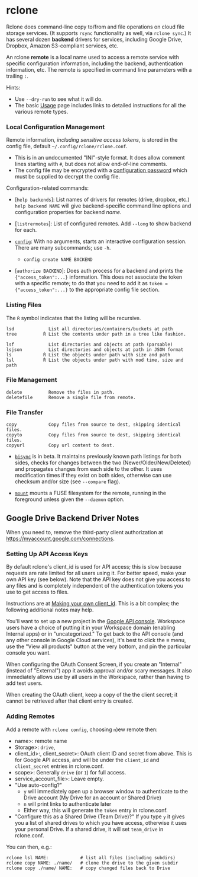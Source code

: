 rclone
======

Rclone does command-line copy to/from and file operations on cloud file
storage services. (It supports `rsync` functionality as well, via `rclone
sync`.) It has several dozen __backend__ drivers for services, including
Google Drive, Dropbox, Amazon S3-compliant services, etc.

An rclone __remote__ is a local name used to access a remote service with
specific configuration information, including the backend, authentication
information, etc. The remote is specified in command line parameters with a
trailing `:`.

Hints:
- Use `--dry-run` to see what it will do.
- The basic [Usage][rc-docs] page includes links to detailed instructions
  for all the various remote types.

### Local Configuration Management

Remote information, _including sensitive access tokens_, is stored in the
config file, default `~/.config/rclone/rclone.conf`.
- This is in an undocumented "INI"-style format. It does allow comment
  lines starting with `#`, but does not allow end-of-line comments.
- The config file may be encrypted with a [configuration
  password][rc-confenc] which must be supplied to decrypt the config file.

Configuration-related commands:

- [`help backends`]: List names of drivers for remotes (drive, dropbox, etc.)
  `help backend NAME` will give backend-specific command line options and
  configuration properties for backend _name_.

- [`listrermotes`]: List of configured remotes.
  Add `--long` to show backend for each.

- [`config`]: With no arguments, starts an interactive configuration session.
  There are many subcommands; use `-h`.
  - `config create NAME BACKEND`

- [`authorize BACKEND`]: Does auth process for a backend and prints the
  `{"access_token":...}` information. This does not associate the token
  with a specific remote; to do that you need to add it as `token =
  {"access_token":...}` to the appropriate config file section.

### Listing Files

The `Ṙ` symbol indicates that the listing will be recursive.

    lsd             List all directories/containers/buckets at path
    tree          Ṙ List the contents under path in a tree like fashion.

    lsf             List directories and objects at path (parsable)
    lsjson          List directories and objects at path in JSON format
    ls            Ṙ List the objects under path with size and path
    lsl           Ṙ List the objects under path with mod time, size and path

### File Management

    delete          Remove the files in path.
    deletefile      Remove a single file from remote.

### File Transfer

    copy            Copy files from source to dest, skipping identical files.
    copyto          Copy files from source to dest, skipping identical files.
    copyurl         Copy url content to dest.

- [`bisync`] is in beta. It maintains previously known path listings for
  both sides, checks for changes between the two (Newer/Older/New/Deleted)
  and propagates changes from each side to the other. It uses modification
  times if they exist on both sides, otherwise can use checksum and/or
  size (see `--compare` flag).

- [`mount`] mounts a FUSE filesystem for the remote, running in the
  foreground unless given the `--daemon` option.


Google Drive Backend Driver Notes
---------------------------------

When you need to, remove the third-party client authorization at
<https://myaccount.google.com/connections>.

### Setting Up API Access Keys

By default rclone's client_id is used for API access; this is slow because
requests are rate limited for all users using it. For better speed, make
your own API key (see below). Note that the API key does not give you
access to any files and is completely independent of the authentication
tokens you use to get access to files.

Instructions are at [Making your own client_id][rc-mkGid]. This is a bit
complex; the following additional notes may help.

You'll want to set up a new project in the [Google API console][gapi-console].
Workspace users have a choice of putting it in your Workspace domain
(enabling Internal apps) or in "uncategorized." To get back to the API
console (and any other console in Google Cloud services), it's best to
click the ≡ menu, use the "View all products" button at the very bottom,
and pin the particular console you want.

When configuring the OAuth Consent Screen, if you create an "Internal"
(instead of "External") app it avoids approval and/or scary messages. It
also immediately allows use by all users in the Workspace, rather than
having to add test users.

When creating the OAuth client, keep a copy of the the client secret; it
cannot be retrieved after that client entry is created.

### Adding Remotes

Add a remote with `rclone config`, choosing `n`)ew remote then:
- name>: remote name
- Storage>: `drive`,
- client_id>:, client_secret>: OAuth client ID and secret from above.
  This is for Google API access, and will be under the `client_id` and
  `client_secret` entries in rclone.conf.
- scope>: Generally `drive` (or `1`) for full access.
- service_account_file>: Leave empty.
- "Use auto-config?"
  - `y` will immediately open up a browser window to authenticate to the
    Drive account (My Drive for an account or Shared Drive)
  - `n` will print links to authenticate later
  - Either way, this will generate the `token` entry in rclone.conf.
- "Configure this as a Shared Drive (Team Drive)?" If you type `y` it gives
  you a list of shared drives to which you have access, otherwise it uses
  your personal Drive. If a shared drive, it will set `team_drive` in
  rclone.conf.

You can then, e.g.:

    rclone lsl NAME:            # list all files (including subdirs)
    rclone copy NAME: ./name/   # clone the drive to the given subdir
    rclone copy ./name/ NAME:   # copy changed files back to Drive



<!-------------------------------------------------------------------->
[`bisync`]: https://rclone.org/commands/rclone_bisync/
[`config`]: https://rclone.org/commands/rclone_config/
[`mount`]: https://rclone.org/commands/rclone_mount/
[g-apicon]: https://console.developers.google.com/
[rc-confenc]: https://rclone.org/docs/#configuration-encryption
[rc-docs]: https://rclone.org/docs/

[gapi-console]: https://console.developers.google.com/
[rc-mkGid]: https://rclone.org/drive/#making-your-own-client-id
